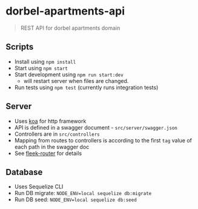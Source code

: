 # dorbel-apartments-api
> REST API for dorbel apartments domain

## Scripts
- Install using ``npm install``
- Start using ``npm start``
- Start development using ``npm run start:dev``
  - will restart server when files are changed.
- Run tests using ``npm test`` (currently runs integration tests)

## Server
- Uses [koa](http://koajs.com/) for http framework
- API is defined in a swagger document - ``src/server/swagger.json``
- Controllers are in ``src/controllers``
- Mapping from routes to controllers is according to the first ``tag`` value of each path in the swagger doc
- See [fleek-router](https://github.com/fleekjs/fleek-router) for details

## Database
- Uses Sequelize CLI
- Run DB migrate: ``NODE_ENV=local sequelize db:migrate``
- Run DB seed: ``NODE_ENV=local sequelize db:seed``
